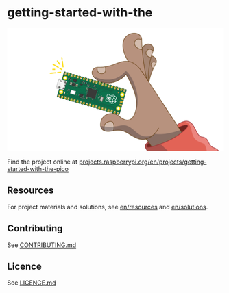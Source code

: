 # getting-started-with-the

![getting-started-with-the](en/images/banner.png)

Find the project online at [projects.raspberrypi.org/en/projects/getting-started-with-the-pico](https://projects.raspberrypi.org/en/projects/getting-started-with-the-pico)

## Resources
For project materials and solutions, see [en/resources](https://github.com/raspberrypilearning/getting-started-with-the/tree/master/en/resources) and [en/solutions](https://github.com/raspberrypilearning/getting-started-with-the/tree/master/en/solutions).

## Contributing
See [CONTRIBUTING.md](CONTRIBUTING.md)

## Licence
 See [LICENCE.md](LICENCE.md)
